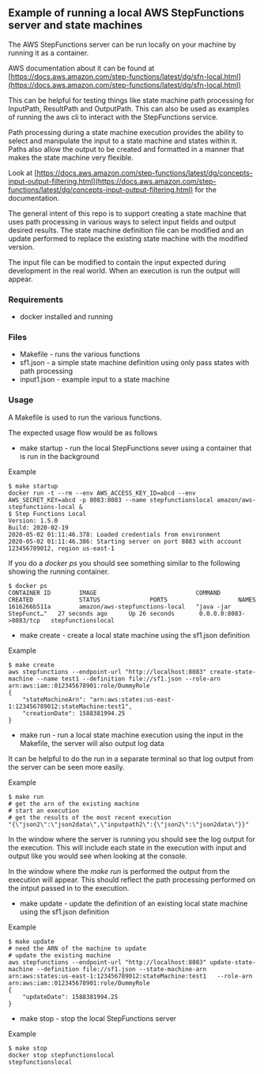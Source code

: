 ## Example of running a local AWS StepFunctions server and state machines

The AWS StepFunctions server can be run locally on your machine by running it as a container.

AWS documentation about it can be found at [https://docs.aws.amazon.com/step-functions/latest/dg/sfn-local.html](https://docs.aws.amazon.com/step-functions/latest/dg/sfn-local.html)

This can be helpful for testing things like state machine path processing for InputPath, ResultPath and OutputPath.
This can also be used as examples of running the aws cli to interact with the StepFunctions service.

Path processing during a state machine execution provides the ability to select and manipulate
the input to a state machine and states within it.
Paths also allow the output to be created and formatted in a manner that makes the state
machine very flexible.

Look at [https://docs.aws.amazon.com/step-functions/latest/dg/concepts-input-output-filtering.html](https://docs.aws.amazon.com/step-functions/latest/dg/concepts-input-output-filtering.html)
for the documentation.

The general intent of this repo is to support creating a state machine that uses path processing in various
ways to select input fields and output desired results.
The state machine definition file can be modified and an update performed to replace the existing state machine
with the modified version.

The input file can be modified to contain the input expected during development in the real world.
When an execution is run the output will appear.

### Requirements

* docker installed and running

### Files

* Makefile - runs the various functions
* sf1.json - a simple state machine definition using only pass states with path processing
* input1.json - example input to a state machine

### Usage

A Makefile is used to run the various functions.

The expected usage flow would be as follows

* make startup - run the local StepFunctions sever using a container that is run in the background

Example
```
$ make startup
docker run -t --rm --env AWS_ACCESS_KEY_ID=abcd --env AWS_SECRET_KEY=abcd -p 8083:8083 --name stepfunctionslocal amazon/aws-stepfunctions-local &
$ Step Functions Local
Version: 1.5.0
Build: 2020-02-19
2020-05-02 01:11:46.378: Loaded credentials from environment
2020-05-02 01:11:46.386: Starting server on port 8083 with account 123456789012, region us-east-1
```

If you do a *docker ps* you should see something similar to the following showing
the running container.

``` 
$ docker ps
CONTAINER ID        IMAGE                            COMMAND                  CREATED             STATUS              PORTS                    NAMES
1616266b511a        amazon/aws-stepfunctions-local   "java -jar StepFunct…"   27 seconds ago      Up 26 seconds       0.0.0.0:8083->8083/tcp   stepfunctionslocal
```

* make create - create a local state machine using the sf1.json definition

Example
```
$ make create
aws stepfunctions --endpoint-url "http://localhost:8083" create-state-machine --name test1 --definition file://sf1.json --role-arn arn:aws:iam::012345678901:role/DummyRole
{
    "stateMachineArn": "arn:aws:states:us-east-1:123456789012:stateMachine:test1",
    "creationDate": 1588381994.25
}
```

* make run - run a local state machine execution using the input in the Makefile, the server will also output log data

It can be helpful to do the run in a separate terminal so that log output from the server can be seen more easily.

Example
``` 
$ make run
# get the arn of the existing machine
# start an execution
# get the results of the most recent execution
"{\"json2\":\"json2data\",\"inputpath2\":{\"json2\":\"json2data\"}}"
```

In the window where the server is running you should see the log output for the execution.
This will include each state in the execution with input and output like you would see when looking at
the console.

In the window where the *make run* is performed the output from the execution will appear.
This should reflect the path processing performed on the intput passed in to the execution.

* make update - update the definition of an existing local state machine using the sf1.json definition

Example
``` 
$ make update
# need the ARN of the machine to update
# update the existing machine
aws stepfunctions --endpoint-url "http://localhost:8083" update-state-machine --definition file://sf1.json --state-machine-arn arn:aws:states:us-east-1:123456789012:stateMachine:test1   --role-arn arn:aws:iam::012345678901:role/DummyRole
{
    "updateDate": 1588381994.25
}
```
* make stop - stop the local StepFunctions server

Example
``` 
$ make stop
docker stop stepfunctionslocal
stepfunctionslocal
```
